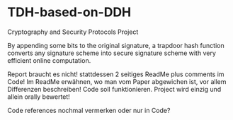 # TDH-based-on-DDH

Cryptography and Security Protocols Project

By appending some bits to the original signature, a trapdoor hash function converts any signature scheme into secure signature scheme with very efficient online computation.

Report braucht es nicht! stattdessen 2 seitiges ReadMe plus comments im Code! Im ReadMe erwähnen, wo man vom Paper abgewichen ist, vor allem Differenzen beschreiben! Code soll funktionieren. Project wird einzig und allein orally bewertet!

Code references nochmal vermerken oder nur in Code?
